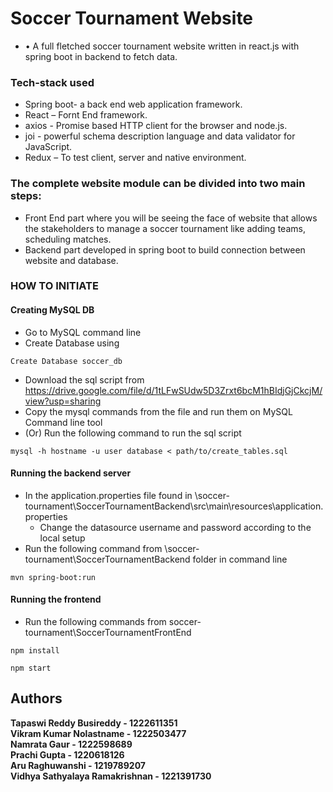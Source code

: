 # Soccer Tournament Website

- • A full fletched soccer tournament website written in react.js with spring boot in backend to fetch data.

### Tech-stack used

- Spring boot- a back end web application framework.
- React – Fornt End framework.
- axios - Promise based HTTP client for the browser and node.js.
- joi - powerful schema description language and data validator for JavaScript.
- Redux – To test client, server and native environment.

### The complete website module can be divided into two main steps:

- Front End part where you will be seeing the face of website that allows the stakeholders to manage a soccer tournament like adding teams, scheduling matches.
- Backend part developed in spring boot to build connection between website and database.

### HOW TO INITIATE

#### Creating MySQL DB

- Go to MySQL command line
- Create Database using
```
Create Database soccer_db
```
- Download the sql script from https://drive.google.com/file/d/1tLFwSUdw5D3Zrxt6bcM1hBIdjGjCkcjM/view?usp=sharing
- Copy the mysql commands from the file and run them on MySQL Command line tool
- (Or) Run the following command to run the sql script
```
mysql -h hostname -u user database < path/to/create_tables.sql
```
#### Running the backend server
- In the application.properties file found in \soccer-tournament\SoccerTournamentBackend\src\main\resources\application.properties 
  - Change the datasource username and password according to the local setup
- Run the following command from \soccer-tournament\SoccerTournamentBackend folder in command line
```
mvn spring-boot:run
```
#### Running the frontend
- Run the following commands from soccer-tournament\SoccerTournamentFrontEnd
```
npm install
```
```
npm start
```


## Authors

**Tapaswi Reddy Busireddy - 1222611351**<br/>
**Vikram Kumar Nolastname - 1222503477**<br/>
**Namrata Gaur - 1222598689**<br/>
**Prachi Gupta - 1220618126**<br/>
**Aru Raghuwanshi - 1219789207**<br/>
**Vidhya Sathyalaya Ramakrishnan - 1221391730**<br/>
